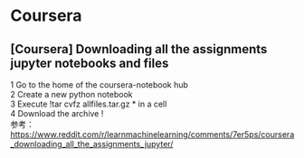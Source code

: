 # Coursera

## [Coursera] Downloading all the assignments jupyter notebooks and files   
1 Go to the home of the coursera-notebook hub  
2 Create a new python notebook  
3 Execute !tar cvfz allfiles.tar.gz * in a cell  
4 Download the archive !  
参考：https://www.reddit.com/r/learnmachinelearning/comments/7er5ps/coursera_downloading_all_the_assignments_jupyter/
